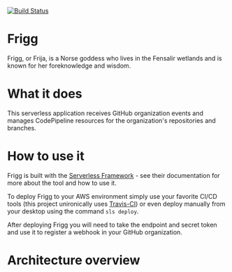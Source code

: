 [![Build Status][travis-badge]][travis-badge-url]
# Frigg
Frigg, or Frija, is a Norse goddess who lives in the Fensalir wetlands and is known for her foreknowledge and wisdom.

# What it does
This serverless application receives GitHub organization events and manages CodePipeline resources for the organization's repositories and branches.

# How to use it
Frigg is built with the [Serverless Framework](https://serverless.com/) - see their documentation for more about the tool and how to use it.

To deploy Frigg to your AWS environment simply use your favorite CI/CD tools (this project unironically uses [Travis-CI](https://travis-ci.org/manwaring/odin)) or even deploy manually from your desktop using the command `sls deploy`.

After deploying Frigg you will need to take the endpoint and secret token and use it to register a webhook in your GitHub organization.

# Architecture overview

[travis-badge]: https://travis-ci.org/manwaring/frigg.svg?branch=master		
[travis-badge-url]: https://travis-ci.org/manwaring/frigg
